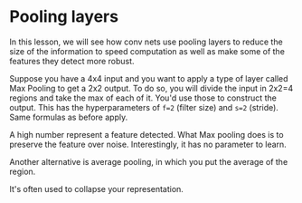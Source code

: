 # Pooling layers

In this lesson, we will see how conv nets use pooling layers to reduce the size of the information to speed computation as well as make some of the features they detect more robust.

Suppose you have a 4x4 input and you want to apply a type of layer called Max Pooling to get a 2x2 output. To do so, you will divide the input in 2x2=4 regions and take the max of each of it. You'd use those to construct the output. This has the hyperparameters of `f=2` (filter size) and `s=2` (stride). Same formulas as before apply.

A high number represent a feature detected. What Max pooling does is to preserve the feature over noise. Interestingly, it has no parameter to learn.

Another alternative is average pooling, in which you put the average of the region.

It's often used to collapse your representation.
